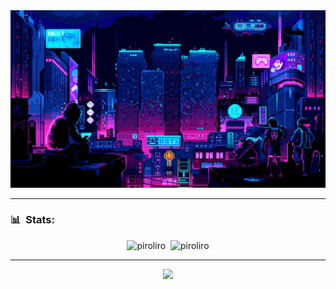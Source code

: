 <img src="5927911.gif"/>

---

<h3> 📊 &nbsp;Stats:</h3>
<p align="center">
<img src="https://github-readme-stats.vercel.app/api?username=srpiroliro&show_icons=true&theme=chartreuse-dark&count_private=true" alt="piroliro" height="200px"/>&nbsp;
<img src="https://github-readme-stats.vercel.app/api/top-langs/?username=srpiroliro&theme=chartreuse-dark&layout=compact&hide=Hack" alt="piroliro" height="200px"/>
</p>

---

<p align="center"> <img src="https://komarev.com/ghpvc/?username=srpiroliro"/> </p>
